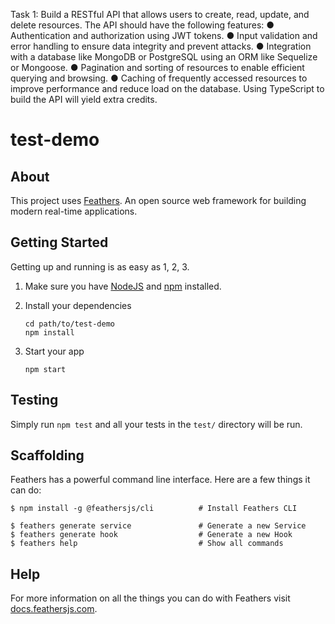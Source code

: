 Task 1:
Build a RESTful API that allows users to create, read, update, and delete resources. The
API should have the following features:
● Authentication and authorization using JWT tokens.
● Input validation and error handling to ensure data integrity and prevent attacks.
● Integration with a database like MongoDB or PostgreSQL using an ORM like
Sequelize or Mongoose.
● Pagination and sorting of resources to enable efficient querying and browsing.
● Caching of frequently accessed resources to improve performance and reduce
load on the database.
Using TypeScript to build the API will yield extra credits.


# test-demo

> 

## About

This project uses [Feathers](http://feathersjs.com). An open source web framework for building modern real-time applications.

## Getting Started

Getting up and running is as easy as 1, 2, 3.

1. Make sure you have [NodeJS](https://nodejs.org/) and [npm](https://www.npmjs.com/) installed.
2. Install your dependencies

    ```
    cd path/to/test-demo
    npm install
    ```

3. Start your app

    ```
    npm start
    ```

## Testing

Simply run `npm test` and all your tests in the `test/` directory will be run.

## Scaffolding

Feathers has a powerful command line interface. Here are a few things it can do:

```
$ npm install -g @feathersjs/cli          # Install Feathers CLI

$ feathers generate service               # Generate a new Service
$ feathers generate hook                  # Generate a new Hook
$ feathers help                           # Show all commands
```

## Help

For more information on all the things you can do with Feathers visit [docs.feathersjs.com](http://docs.feathersjs.com).
